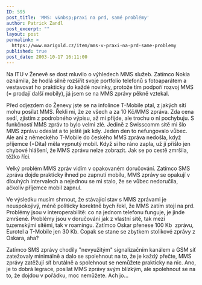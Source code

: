 ```yaml
---
ID: 595
post_title: 'MMS: v&nbsp;praxi na prd, samé problémy'
author: Patrick Zandl
post_excerpt: ""
layout: post
permalink: >
  https://www.marigold.cz/item/mms-v-praxi-na-prd-same-problemy
published: true
post_date: 2003-10-17 16:11:00
---
```

<P>Na ITU v Ženevě se dost mluvilo o výhledech MMS služeb. Zatímco Nokia oznámila, že hodlá silně rozšířit svoje portfolio telefonů s fotoaparátem a vestavovat ho prakticky do každé novinky, protože tím podpoří rozvoj MMS (= prodají další mobily), já jsem se na MMS zprávy pěkně vztekal. </P>
<P>Před odjezdem do Ženevy jste se na infolince T-Mobile ptal, z jakých sítí mohu posílat MMS. Řekli mi, že ze všech a za 10 Kč/MMS zpráva. Zda cena sedí, zjistím z podrobného výpisu, až mi přijde, ale trochu o ní pochybuju. S funkčností MMS zpráv to bylo velmi zlé. Jedině z Swisscomm sítě mi šlo MMS zprávu odeslat a to ještě jak kdy. Jeden den to nefungovalo vůbec. Ale ani z německého&#160;T-Mobile do českého MMS zpráva nedošla, když příjemce (=Dita) měla vypnutý mobil. Když si ho ráno zapla, už jí přišlo jen chybové hlášení, že MMS zprávu nelze zobrazit. Jak se po cestě zmršila, těžko říci. </P>
<P>Velký problém MMS zpráv vidím v opakovaném doručování. Zatímco SMS zpráva dojde prakticky ihned po zapnutí mobilu, MMS zprávy se opakují v dlouhých intervalech a nejednou se mi stalo, že se vůbec nedoručila, ačkoliv příjemce mobil zapnul. </P>
<P>Ve výsledku musím shrnout, že stávající stav s MMS zprávami je neuspokojivý, méně politicky korektně bych řekl, že MMS zatím stojí na prd. Problémy jsou v interoperabilitě: co na jednom telefonu funguje, je jinde zmršené. Problémy jsou v doručování jak z vlastní sítě, tak mezi tuzemskými sítěmi, tak v roamingu. Zatímco Oskar přenese 100 Kb&#160; zprávu, Eurotel a T-Mobile jen 30 Kb. Copak se stane se zbytkem stolikové zprávy z Oskara, aha?</P>
<P>Zatímco SMS zprávy chodily "nevyužitým" signalizačním kanálem a GSM síť zatežovaly minimálně a dalo se spolehnout na to, že je každý přečte, MMS zprávy zatěžují síť brutálně a spolehnout se nemůžete prakticky na nic. Ano, je to dobrá legrace, posílat MMS zprávy svým blízkým, ale spolehnout se na to, že dojdou v pořádku, moc nemůžete. Ach jo...</P>